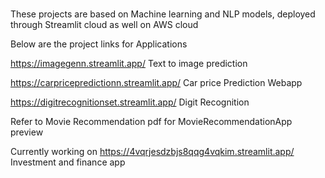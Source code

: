 # 

These projects are based on Machine learning and NLP models, deployed through Streamlit cloud as well on AWS cloud

Below are the project links for Applications

 https://imagegenn.streamlit.app/                 Text to image prediction 

 https://carpricepredictionn.streamlit.app/       Car price Prediction Webapp

 https://digitrecognitionset.streamlit.app/       Digit Recognition

Refer to Movie Recommendation pdf for MovieRecommendationApp preview
 
 Currently working on 
 https://4vqrjesdzbjs8qqg4vqkim.streamlit.app/    Investment and finance app 
